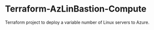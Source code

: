 # Terraform-AzLinBastion-Compute
Terraform project to deploy a variable number of Linux servers to Azure.
